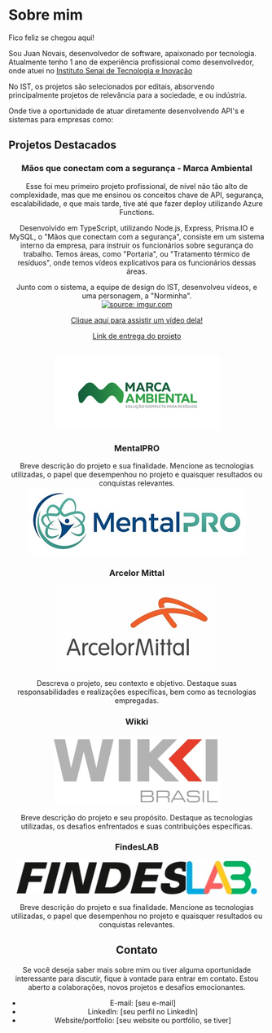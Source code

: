 # Sobre mim

Fico feliz se chegou aqui!

Sou Juan Novais, desenvolvedor de software, apaixonado por tecnologia. Atualmente tenho 1 ano de experiência profissional como desenvolvedor, onde atuei no [Instituto Senai de Tecnologia e Inovação](https://senaies.com.br/isteo/)

No IST, os projetos são selecionados por editais, absorvendo principalmente projetos de relevância para a sociedade, e ou indústria.

Onde tive a oportunidade de atuar diretamente desenvolvendo API's e sistemas para empresas como: 

## Projetos Destacados

<div align="center">
  
### Mãos que conectam com a segurança - Marca Ambiental
<p align="center">
Esse foi meu primeiro projeto profissional, de nível não tão alto de complexidade, mas que me ensinou os conceitos chave de API, segurança, escalabilidade, e que mais tarde, tive até que fazer deploy utilizando Azure Functions. </p>
<p align="center">
Desenvolvido em TypeScript, utilizando Node.js, Express, Prisma.IO e MySQL, o "Mãos que conectam com a segurança", consiste em um sistema interno da empresa, para instruir os funcionários sobre segurança do trabalho. Temos áreas, como "Portaria", ou "Tratamento térmico de resíduos", onde temos vídeos explicativos para os funcionários dessas áreas.
</p>

<p align="center">
Junto com o sistema, a equipe de design do IST, desenvolveu vídeos, e uma personagem, a "Norminha". 
<br><a href="https://imgur.com/ijKGUbv"><img src="https://i.imgur.com/ijKGUbv.png" title="source: imgur.com" /></a></br>
</p>

<div align="center">
  
  [Clique aqui para assistir um vídeo dela!](https://www.youtube.com/watch?v=HD5J8MheS58)

  [Link de entrega do projeto](https://www.linkedin.com/posts/regiane-giacomin-74574a189_design-treinamento-tecnologia-activity-7032508165032181760-QVwO?utm_source=share&utm_medium=member_desktop)
  
<br><img src="./assets/logos/0017_marcaAmbiental.jpg" alt="Marca Ambiental">
</div>

### MentalPRO
<div align="center">
 Breve descrição do projeto e sua finalidade. Mencione as tecnologias utilizadas, o papel que desempenhou no projeto e quaisquer resultados ou conquistas relevantes.

  <img src="./assets/logos/Logo_MentalPRO.jpg" alt="MentalPRO">
</div>


### Arcelor Mittal
<p align="center">
  <img src="./assets/logos/Arcelormittal-logo.jpg" alt="Arcelor Mittal">
</p>
Descreva o projeto, seu contexto e objetivo. Destaque suas responsabilidades e realizações específicas, bem como as tecnologias empregadas.

### Wikki
<p align="center">
  <img src="./assets/logos/wikkiBrasil.jpg" alt="Wikki">
</p>
Breve descrição do projeto e seu propósito. Destaque as tecnologias utilizadas, os desafios enfrentados e suas contribuições específicas.

### FindesLAB
<p align="center">
  <img src="./assets/logos/jpg_findesLab.jpg" alt="FindesLAB">
</p>


Breve descrição do projeto e sua finalidade. Mencione as tecnologias utilizadas, o papel que desempenhou no projeto e quaisquer resultados ou conquistas relevantes.

## Contato

Se você deseja saber mais sobre mim ou tiver alguma oportunidade interessante para discutir, fique à vontade para entrar em contato. Estou aberto a colaborações, novos projetos e desafios emocionantes.

- E-mail: [seu e-mail]
- LinkedIn: [seu perfil no LinkedIn]
- Website/portfolio: [seu website ou portfólio, se tiver]
